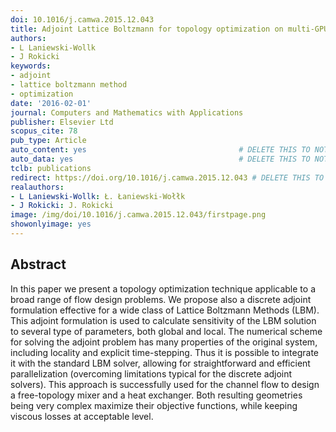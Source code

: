 ```yaml
---
doi: 10.1016/j.camwa.2015.12.043
title: Adjoint Lattice Boltzmann for topology optimization on multi-GPU architecture
authors:
- L Laniewski-Wollk
- J Rokicki
keywords:
- adjoint
- lattice boltzmann method
- optimization
date: '2016-02-01'
journal: Computers and Mathematics with Applications
publisher: Elsevier Ltd
scopus_cite: 78
pub_type: Article
auto_content: yes                                  # DELETE THIS TO NOT AUTO GENERATE CONTENT
auto_data: yes                                     # DELETE THIS TO NOT AUTO GENERATE METADATA
tclb: publications
redirect: https://doi.org/10.1016/j.camwa.2015.12.043 # DELETE THIS TO NOT REDIRECT
realauthors:
- L Laniewski-Wollk: Ł. Łaniewski-Wołłk
- J Rokicki: J. Rokicki
image: /img/doi/10.1016/j.camwa.2015.12.043/firstpage.png
showonlyimage: yes
---
```



## Abstract
In this paper we present a topology optimization technique applicable to a broad range of flow design problems. We propose also a discrete adjoint formulation effective for a wide class of Lattice Boltzmann Methods (LBM). This adjoint formulation is used to calculate sensitivity of the LBM solution to several type of parameters, both global and local. The numerical scheme for solving the adjoint problem has many properties of the original system, including locality and explicit time-stepping. Thus it is possible to integrate it with the standard LBM solver, allowing for straightforward and efficient parallelization (overcoming limitations typical for the discrete adjoint solvers). This approach is successfully used for the channel flow to design a free-topology mixer and a heat exchanger. Both resulting geometries being very complex maximize their objective functions, while keeping viscous losses at acceptable level.
